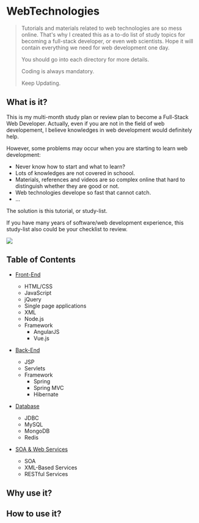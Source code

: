 # WebTechnologies
> Tutorials and materials related to web technologies are so mess online. That's why I created this as a to-do list of study topics for becoming a full-stack developer, or even web scientists. Hope it will contain everything we need for web development one day.    
>
> You should go into each directory for more details.  
>
> Coding is always mandatory.  
>
> Keep Updating.


## What is it?  
This is my multi-month study plan or review plan to become a Full-Stack Web Developer. Actually, even if you are not in the field of web developement, I believe knowledges in web development would definitely help.  
    
However, some problems may occur when you are starting to learn web development:
   * Never know how to start and what to learn?
   * Lots of knowledges are not covered in schoool.  
   * Materials, references and videos are so complex online that hard to distinguish whether they are good or not.  
   * Web technologies develope so fast that cannot catch.  
   * ...
   
The solution is this tutorial, or study-list.   

If you have many years of software/web development experience, this study-list also could be your checklist to review.

![](http://www.olubukolaagboola.com/wp-content/uploads/2017/02/web-developer-Olubukola-Agboola.png)  

## Table of Contents
* [Front-End](https://github.com/PepperGo/WebTechnologies/tree/master/FrontEnd)
    * HTML/CSS
    * JavaScript
    * jQuery
    * Single page applications
    * XML
    * Node.js
    * Framework
      * AngularJS
      * Vue.js


* [Back-End](https://github.com/PepperGo/WebTechnologies/tree/master/BackEnd)
    * JSP
    * Servlets
    * Framework
      * Spring
      * Spring MVC
      * Hibernate

* [Database](https://github.com/PepperGo/WebTechnologies/tree/master/Database)
    * JDBC
    * MySQL
    * MongoDB
    * Redis
    
* [SOA & Web Services](https://github.com/PepperGo/WebTechnologies/tree/master/SOA-WebServices)
    * SOA
    * XML-Based Services
    * RESTful Services


## Why use it?


## How to use it?
